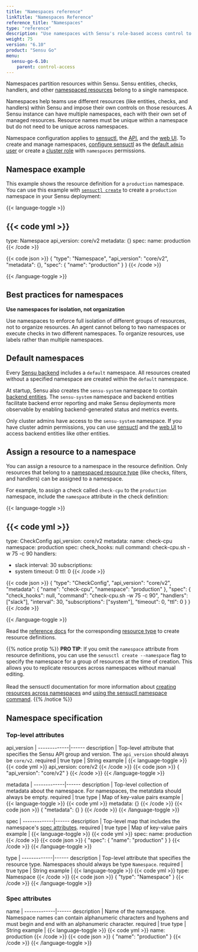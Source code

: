 ```yaml
---
title: "Namespaces reference"
linkTitle: "Namespaces Reference"
reference_title: "Namespaces"
type: "reference"
description: "Use namespaces with Sensu's role-based access control to allow teams and projects to share a Sensu instance and authorize access to Sensu resources."
weight: 75
version: "6.10"
product: "Sensu Go"
menu:
  sensu-go-6.10:
    parent: control-access
---
```


Namespaces partition resources within Sensu.
Sensu entities, checks, handlers, and other [namespaced resources][5] belong to a single namespace.

Namespaces help teams use different resources (like entities, checks, and handlers) within Sensu and impose their own controls on those resources.
A Sensu instance can have multiple namespaces, each with their own set of managed resources.
Resource names must be unique within a namespace but do not need to be unique across namespaces.

Namespace configuration applies to [sensuctl][2], the [API][6], and the [web UI][3].
To create and manage namespaces, [configure sensuctl][9] as the [default `admin` user][7] or create a [cluster role][8] with `namespaces` permissions.

## Namespace example

This example shows the resource definition for a `production` namespace.
You can use this example with [`sensuctl create`][10] to create a `production` namespace in your Sensu deployment:

{{< language-toggle >}}

{{< code yml >}}
---
type: Namespace
api_version: core/v2
metadata: {}
spec:
  name: production
{{< /code >}}

{{< code json >}}
{
  "type": "Namespace",
  "api_version": "core/v2",
  "metadata": {},
  "spec": {
    "name": "production"
  }
}
{{< /code >}}

{{< /language-toggle >}}

## Best practices for namespaces

**Use namespaces for isolation, not organization**

Use namespaces to enforce full isolation of different groups of resources, not to organize resources.
An agent cannot belong to two namespaces or execute checks in two different namespaces.
To organize resources, use labels rather than multiple namespaces.

## Default namespaces

Every [Sensu backend][1] includes a `default` namespace.
All resources created without a specified namespace are created within the `default` namespace.

At startup, Sensu also creates the `sensu-system` namespace to contain [backend entities][12].
The `sensu-system` namespace and backend entities facilitate backend error reporting and make Sensu deployments more observable by enabling backend-generated status and metrics events.

Only cluster admins have access to the `sensu-system` namespace.
If you have cluster admin permissions, you can use [sensuctl][2] and the [web UI][3] to access backend entities like other entities.

## Assign a resource to a namespace

You can assign a resource to a namespace in the resource definition.
Only resources that belong to a [namespaced resource type][5] (like checks, filters, and handlers) can be assigned to a namespace.

For example, to assign a check called `check-cpu` to the `production` namespace, include the `namespace` attribute in the check definition:

{{< language-toggle >}}

{{< code yml >}}
---
type: CheckConfig
api_version: core/v2
metadata:
  name: check-cpu
  namespace: production
spec:
  check_hooks: null
  command: check-cpu.sh -w 75 -c 90
  handlers:
  - slack
  interval: 30
  subscriptions:
  - system
  timeout: 0
  ttl: 0
{{< /code >}}

{{< code json >}}
{
  "type": "CheckConfig",
  "api_version": "core/v2",
  "metadata": {
    "name": "check-cpu",
    "namespace": "production"
  },
  "spec": {
    "check_hooks": null,
    "command": "check-cpu.sh -w 75 -c 90",
    "handlers": ["slack"],
    "interval": 30,
    "subscriptions": ["system"],
    "timeout": 0,
    "ttl": 0
  }
}
{{< /code >}}

{{< /language-toggle >}}

Read the [reference docs][4] for the corresponding [resource type][5] to create resource definitions.

{{% notice protip %}}
**PRO TIP**: If you omit the `namespace` attribute from resource definitions, you can use the `senusctl create --namespace` flag to specify the namespace for a group of resources at the time of creation.
This allows you to replicate resources across namespaces without manual editing.<br><br>
Read the sensuctl documentation for more information about [creating resources across namespaces](../../../sensuctl/create-manage-resources/#create-resources-across-namespaces) and [using the sensuctl namespace command](../../../sensuctl/create-manage-resources/#use-the-sensuctl-namespace-command).
{{% /notice %}}

## Namespace specification

### Top-level attributes

api_version  | 
-------------|------
description  | Top-level attribute that specifies the Sensu API group and version. The `api_version` should always be `core/v2`.
required     | true
type         | String
example      | {{< language-toggle >}}
{{< code yml >}}
api_version: core/v2
{{< /code >}}
{{< code json >}}
{
  "api_version": "core/v2"
}
{{< /code >}}
{{< /language-toggle >}}

metadata     | 
-------------|------
description  | Top-level collection of metadata about the namespace. For namespaces, the metatdata should always be empty.
required     | true
type         | Map of key-value pairs
example      | {{< language-toggle >}}
{{< code yml >}}
metadata: {}
{{< /code >}}
{{< code json >}}
{
  "metadata": {}
}
{{< /code >}}
{{< /language-toggle >}}

spec         | 
-------------|------
description  | Top-level map that includes the namespace's [spec attributes][11].
required     | true
type         | Map of key-value pairs
example      | {{< language-toggle >}}
{{< code yml >}}
spec:
  name: production
{{< /code >}}
{{< code json >}}
{
  "spec": {
    "name": "production"
  }
}
{{< /code >}}
{{< /language-toggle >}}

type         | 
-------------|------
description  | Top-level attribute that specifies the resource type. Namespaces should always be type `Namespace`.
required     | true
type         | String
example      | {{< language-toggle >}}
{{< code yml >}}
type: Namespace
{{< /code >}}
{{< code json >}}
{
  "type": "Namespace"
}
{{< /code >}}
{{< /language-toggle >}}

### Spec attributes

name         | 
-------------|------ 
description  | Name of the namespace. Namespace names can contain alphanumeric characters and hyphens and must begin and end with an alphanumeric character.
required     | true
type         | String
example      | {{< language-toggle >}}
{{< code yml >}}
name: production
{{< /code >}}
{{< code json >}}
{
  "name": "production"
}
{{< /code >}}
{{< /language-toggle >}}


[1]: ../../../observability-pipeline/observe-schedule/backend/
[2]: ../../../sensuctl/
[3]: ../../../web-ui/
[4]: ../../../reference/
[5]: ../rbac/#namespaced-resource-types
[6]: ../../../api/
[7]: ../rbac/#default-users
[8]: ../rbac/#roles-and-cluster-roles
[9]: ../../deploy-sensu/install-sensu/#install-sensuctl
[10]: ../../../sensuctl/create-manage-resources/#create-resources
[11]: #spec-attributes
[12]: ../../../observability-pipeline/observe-entities/entities/#backend-entities
